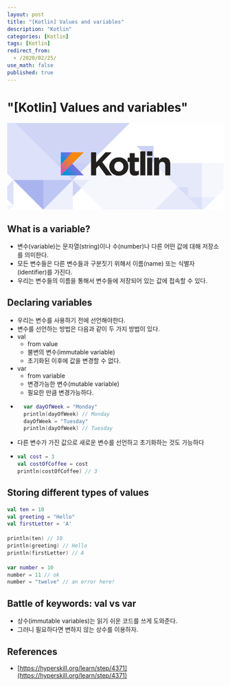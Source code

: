 ```yaml
---
layout: post
title: "[Kotlin] Values and variables"
description: "Kotlin"
categories: [Kotlin]
tags: [Kotlin]
redirect_from:
  - /2020/02/25/
use_math: false
published: true
---
```


# "[Kotlin] Values and variables"

<img src="/assets/images/posts/logos/kotlin_800x320.png">

## What is a variable?

- 변수(variable)는 문자열(string)이나 수(number)나 다른 어떤 값에 대해 저장소를 의미한다.
- 모든 변수들은 다른 변수들과 구분짓기 위해서 이름(name) 또는 식별자(identifier)를 가진다.
- 우리는 변수들의 이름을 통해서 변수들에 저장되어 있는 값에 접속할 수 있다.

## Declaring variables

- 우리는 변수를 사용하기 전에 선언해야한다.
- 변수를 선언하는 방법은 다음과 같이 두 가지 방법이 있다.
- val
  - from value
  - 불변의 변수(immutable variable)
  - 초기화된 이후에 값을 변경할 수 없다.
- var
  - from variable
  - 변경가능한 변수(mutable variable)
  - 필요한 만큼 변경가능하다.
- ```kotlin
    var dayOfWeek = "Monday"
    println(dayOfWeek) // Monday
    dayOfWeek = "Tuesday"
    println(dayOfWeek) // Tuesday
  ```
- 다른 변수가 가진 값으로 새로운 변수를 선언하고 초기화하는 것도 가능하다
- ```kotlin
  val cost = 3
  val costOfCoffee = cost
  println(costOfCoffee) // 3
  ```

## Storing different types of values

```kotlin
val ten = 10
val greeting = "Hello"
val firstLetter = 'A'

println(ten) // 10
println(greeting) // Hello
println(firstLetter) // A

var number = 10
number = 11 // ok
number = "twelve" // an error here!
```

## Battle of keywords: val vs var

- 상수(immutable variables)는 읽기 쉬운 코드를 쓰게 도와준다.
- 그러니 필요하다면 변하지 않는 상수를 이용하자.

## References

- [https://hyperskill.org/learn/step/4371](https://hyperskill.org/learn/step/4371)
